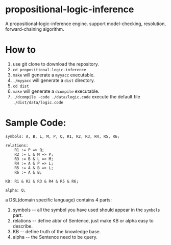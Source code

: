 # propositional-logic-inference

A propositional-logic-inference engine. support model-checking, resolution, forward-chaining algorithm.

# How to

1. use git clone to download the repository.
2. `cd propositional-logic-inference`
3. `make` will generate a `myyacc` executable.
4. `./myyacc` will generate a `dist` directory. 
5. `cd dist`
5. `make` will generate a `dcompile` executable.
6. `./dcompile -code ./data/logic.code` execute the default file `./dist/data/logic.code`


# Sample Code:

```
symbols: A, B, L, M, P, Q, R1, R2, R3, R4, R5, R6;

relations:
	R1 := P => Q;
	R2 := L & M => P;
	R3 := B & L => M;
	R4 := A & P => L;
	R5 := A & B => L;
	R6 := A & B;

KB: R1 & R2 & R3 & R4 & R5 & R6;

alpha: Q;
```

a DSL(domain specific language) contains 4 parts:

1. symbols -- all the symbol you have used should appear in the `symbols` part.
2. relations -- define abbr of Sentence, just make KB or alpha easy to describe.
3. KB -- define truth of the knowledge base.
4. alpha -- the Sentence need to be query.


